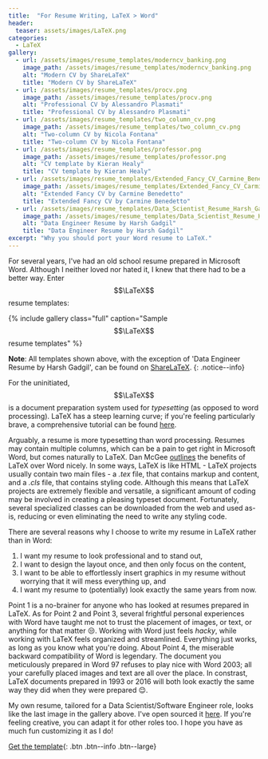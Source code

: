 ```yaml
---
title:  "For Resume Writing, LaTeX > Word"
header:
  teaser: assets/images/LaTeX.png
categories: 
  - LaTeX
gallery:
  - url: /assets/images/resume_templates/moderncv_banking.png
    image_path: /assets/images/resume_templates/moderncv_banking.png
    alt: "Modern CV by ShareLaTeX"
    title: "Modern CV by ShareLaTeX"
  - url: /assets/images/resume_templates/procv.png
    image_path: /assets/images/resume_templates/procv.png
    alt: "Professional CV by Alessandro Plasmati"
    title: "Professional CV by Alessandro Plasmati"
  - url: /assets/images/resume_templates/two_column_cv.png
    image_path: /assets/images/resume_templates/two_column_cv.png
    alt: "Two-column CV by Nicola Fontana"
    title: "Two-column CV by Nicola Fontana"
  - url: /assets/images/resume_templates/professor.png
    image_path: /assets/images/resume_templates/professor.png
    alt: "CV template by Kieran Healy"
    title: "CV template by Kieran Healy"
  - url: /assets/images/resume_templates/Extended_Fancy_CV_Carmine_Benedetto.png
    image_path: /assets/images/resume_templates/Extended_Fancy_CV_Carmine_Benedetto.png
    alt: "Extended Fancy CV by Carmine Benedetto"
    title: "Extended Fancy CV by Carmine Benedetto"
  - url: /assets/images/resume_templates/Data_Scientist_Resume_Harsh_Gadgil.png
    image_path: /assets/images/resume_templates/Data_Scientist_Resume_Harsh_Gadgil.png
    alt: "Data Engineer Resume by Harsh Gadgil"
    title: "Data Engineer Resume by Harsh Gadgil"
excerpt: "Why you should port your Word resume to LaTeX."
---
```


For several years, I've had an old school resume prepared in Microsoft Word. Although I neither loved nor hated it, I knew that there had to be a better way. Enter $$\LaTeX$$ resume templates:

{% include gallery class="full" caption="Sample $$\LaTeX$$ resume templates" %}

**Note**: All templates shown above, with the exception of 'Data Engineer Resume by Harsh Gadgil', can be found on [ShareLaTeX](https://www.sharelatex.com/templates/cv-or-resume).
{: .notice--info}

For the uninitiated, $$\LaTeX$$ is a document preparation system used for *typesetting* (as opposed to word processing). LaTeX has a steep learning curve; if you're feeling particularly brave, a comprehensive tutorial can be found [here](https://www.latex-tutorial.com/). 

Arguably, a resume is more typesetting than word processing. Resumes may contain multiple columns, which can be a pain to get right in Microsoft Word, but comes naturally to LaTeX. Dan McGee [outlines](https://www.toofishes.net/blog/why-i-do-my-resume-latex/) the benefits of LaTeX over Word nicely. In some ways, LaTeX is like HTML - LaTeX projects usually contain two main files - a *.tex* file, that contains markup and content, and a *.cls* file, that contains styling code. Although this means that LaTeX projects are extremely flexible and versatile, a significant amount of coding may be involved in creating a pleasing typeset document. Fortunately, several specialized classes can be downloaded from the web and used as-is, reducing or even eliminating the need to write any styling code. 

There are several reasons why I choose to write my resume in LaTeX rather than in Word:

1. I want my resume to look professional and to stand out, 
2. I want to design the layout once, and then only focus on the content,
3. I want to be able to effortlessly insert graphics in my resume without worrying that it will mess everything up, and
4. I want my resume to (potentially) look exactly the same years from now. 

Point 1 is a no-brainer for anyone who has looked at resumes prepared in LaTeX. As for Point 2 and Point 3, several frightful personal experiences with Word have taught me not to trust the placement of images, or text, or anything for that matter :unamused:. Working with Word just feels *hacky*, while working with LaTeX feels organized and streamlined. Everything just works, as long as you know what you're doing. About Point 4, the miserable backward compatibility of Word is legendary. The document you meticulously prepared in Word 97 refuses to play nice with Word 2003; all your carefully placed images and text are all over the place. In constrast, LaTeX documents prepared in 1993 or 2016 will both look exactly the same way they did when they were prepared :relieved:. 

My own resume, tailored for a Data Scientist/Software Engineer role, looks like the last image in the gallery above. I've open sourced it [here](https://github.com/opensorceror/Data-Engineer-Resume-LaTeX). If you're feeling creative, you can adapt it for other roles too. I hope you have as much fun customizing it as I do!

[Get the template](https://github.com/opensorceror/Data-Engineer-Resume-LaTeX){: .btn .btn--info .btn--large}


